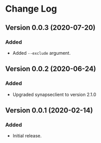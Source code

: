 # Change Log

## Version 0.0.3 (2020-07-20)
### Added
- Added `--exclude` argument.

## Version 0.0.2 (2020-06-24)
### Added
- Upgraded synapseclient to version 2.1.0

## Version 0.0.1 (2020-02-14)
### Added
- Initial release.
